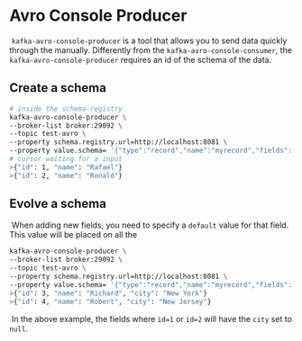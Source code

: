 # Avro Console Producer

​	`kafka-avro-console-producer` is a tool that allows you to send data quickly through the manually. Differently from the `kafka-avro-console-consumer`, the `kafka-avro-console-producer` requires an id of the schema of the data.

## Create a schema

```bash
# inside the schema-registry
kafka-avro-console-producer \
--broker-list broker:29092 \
--topic test-avro \
--property schema.registry.url=http://localhost:8081 \
--property value.schema= '{"type":"record","name":"myrecord","fields":[{"name":"id","type":"int"},{"name":"name", "type":"string"}]}'
# cursor waiting for a input
>{"id": 1, "name": "Rafael"}
>{"id": 2, "name": "Ronald"}
```

## Evolve a schema

​	When adding new fields, you need to specify a `default` value for that field. This value will be placed on all the 

```bash
kafka-avro-console-producer \
--broker-list broker:29092 \
--topic test-avro \
--property schema.registry.url=http://localhost:8081 \
--property value.schema= '{"type":"record","name":"myrecord","fields":[{"name":"id","type":"int"},{"name":"name", "type":"string"},{"name":"city","type":"string","default":"null"}]}'
>{"id": 3, "name": "Richard", "city": "New York"}
>{"id": 4, "name": "Robert", "city": "New Jersey"}
```

​	In the above example, the fields where `id=1` or `id=2` will have the `city` set to `null`.
